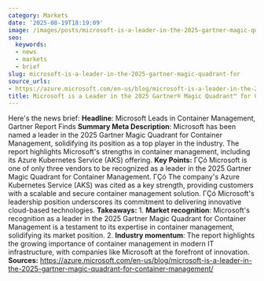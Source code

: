 ```yaml
---
category: Markets
date: '2025-08-19T18:19:09'
image: /images/posts/microsoft-is-a-leader-in-the-2025-gartner-magic-quadrant-for.png
seo:
  keywords:
  - news
  - markets
  - brief
slug: microsoft-is-a-leader-in-the-2025-gartner-magic-quadrant-for
source_urls:
- https://azure.microsoft.com/en-us/blog/microsoft-is-a-leader-in-the-2025-gartner-magic-quadrant-for-container-management/
title: Microsoft is a Leader in the 2025 Gartner® Magic Quadrant™ for Container Management
---
```


Here's the news brief:  **Headline**: Microsoft Leads in Container Management, Gartner Report Finds  **Summary Meta Description**: Microsoft has been named a leader in the 2025 Gartner Magic Quadrant for Container Management, solidifying its position as a top player in the industry. The report highlights Microsoft's strengths in container management, including its Azure Kubernetes Service (AKS) offering.  **Key Points:**  ΓÇó Microsoft is one of only three vendors to be recognized as a leader in the 2025 Gartner Magic Quadrant for Container Management. ΓÇó The company's Azure Kubernetes Service (AKS) was cited as a key strength, providing customers with a scalable and secure container management solution. ΓÇó Microsoft's leadership position underscores its commitment to delivering innovative cloud-based technologies.  **Takeaways:**  1. **Market recognition**: Microsoft's recognition as a leader in the 2025 Gartner Magic Quadrant for Container Management is a testament to its expertise in container management, solidifying its market position. 2. **Industry momentum**: The report highlights the growing importance of container management in modern IT infrastructure, with companies like Microsoft at the forefront of innovation.  **Sources:** https://azure.microsoft.com/en-us/blog/microsoft-is-a-leader-in-the-2025-gartner-magic-quadrant-for-container-management/